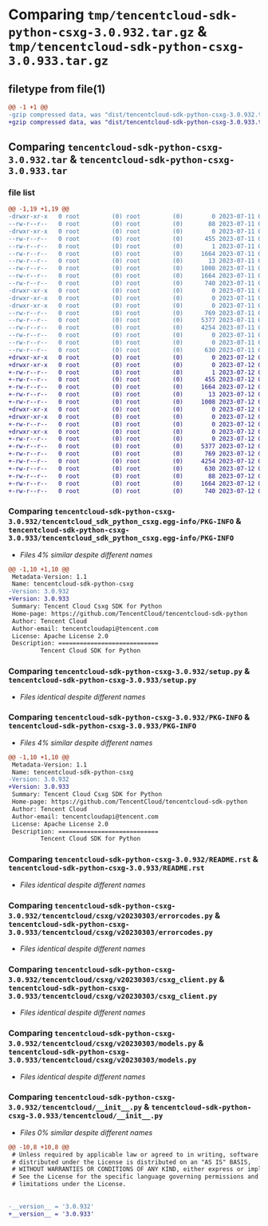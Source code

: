 # Comparing `tmp/tencentcloud-sdk-python-csxg-3.0.932.tar.gz` & `tmp/tencentcloud-sdk-python-csxg-3.0.933.tar.gz`

## filetype from file(1)

```diff
@@ -1 +1 @@
-gzip compressed data, was "dist/tencentcloud-sdk-python-csxg-3.0.932.tar", last modified: Tue Jul 11 00:40:38 2023, max compression
+gzip compressed data, was "dist/tencentcloud-sdk-python-csxg-3.0.933.tar", last modified: Wed Jul 12 00:24:11 2023, max compression
```

## Comparing `tencentcloud-sdk-python-csxg-3.0.932.tar` & `tencentcloud-sdk-python-csxg-3.0.933.tar`

### file list

```diff
@@ -1,19 +1,19 @@
-drwxr-xr-x   0 root         (0) root         (0)        0 2023-07-11 00:40:38.000000 tencentcloud-sdk-python-csxg-3.0.932/
--rw-r--r--   0 root         (0) root         (0)       88 2023-07-11 00:40:38.000000 tencentcloud-sdk-python-csxg-3.0.932/setup.cfg
-drwxr-xr-x   0 root         (0) root         (0)        0 2023-07-11 00:40:38.000000 tencentcloud-sdk-python-csxg-3.0.932/tencentcloud_sdk_python_csxg.egg-info/
--rw-r--r--   0 root         (0) root         (0)      455 2023-07-11 00:40:38.000000 tencentcloud-sdk-python-csxg-3.0.932/tencentcloud_sdk_python_csxg.egg-info/SOURCES.txt
--rw-r--r--   0 root         (0) root         (0)        1 2023-07-11 00:40:38.000000 tencentcloud-sdk-python-csxg-3.0.932/tencentcloud_sdk_python_csxg.egg-info/dependency_links.txt
--rw-r--r--   0 root         (0) root         (0)     1664 2023-07-11 00:40:38.000000 tencentcloud-sdk-python-csxg-3.0.932/tencentcloud_sdk_python_csxg.egg-info/PKG-INFO
--rw-r--r--   0 root         (0) root         (0)       13 2023-07-11 00:40:38.000000 tencentcloud-sdk-python-csxg-3.0.932/tencentcloud_sdk_python_csxg.egg-info/top_level.txt
--rw-r--r--   0 root         (0) root         (0)     1008 2023-07-11 00:40:38.000000 tencentcloud-sdk-python-csxg-3.0.932/setup.py
--rw-r--r--   0 root         (0) root         (0)     1664 2023-07-11 00:40:38.000000 tencentcloud-sdk-python-csxg-3.0.932/PKG-INFO
--rw-r--r--   0 root         (0) root         (0)      740 2023-07-11 00:40:38.000000 tencentcloud-sdk-python-csxg-3.0.932/README.rst
-drwxr-xr-x   0 root         (0) root         (0)        0 2023-07-11 00:40:38.000000 tencentcloud-sdk-python-csxg-3.0.932/tencentcloud/
-drwxr-xr-x   0 root         (0) root         (0)        0 2023-07-11 00:40:38.000000 tencentcloud-sdk-python-csxg-3.0.932/tencentcloud/csxg/
-drwxr-xr-x   0 root         (0) root         (0)        0 2023-07-11 00:40:38.000000 tencentcloud-sdk-python-csxg-3.0.932/tencentcloud/csxg/v20230303/
--rw-r--r--   0 root         (0) root         (0)      769 2023-07-11 00:40:38.000000 tencentcloud-sdk-python-csxg-3.0.932/tencentcloud/csxg/v20230303/errorcodes.py
--rw-r--r--   0 root         (0) root         (0)     5377 2023-07-11 00:40:38.000000 tencentcloud-sdk-python-csxg-3.0.932/tencentcloud/csxg/v20230303/csxg_client.py
--rw-r--r--   0 root         (0) root         (0)     4254 2023-07-11 00:40:38.000000 tencentcloud-sdk-python-csxg-3.0.932/tencentcloud/csxg/v20230303/models.py
--rw-r--r--   0 root         (0) root         (0)        0 2023-07-11 00:40:38.000000 tencentcloud-sdk-python-csxg-3.0.932/tencentcloud/csxg/v20230303/__init__.py
--rw-r--r--   0 root         (0) root         (0)        0 2023-07-11 00:40:38.000000 tencentcloud-sdk-python-csxg-3.0.932/tencentcloud/csxg/__init__.py
--rw-r--r--   0 root         (0) root         (0)      630 2023-07-11 00:40:38.000000 tencentcloud-sdk-python-csxg-3.0.932/tencentcloud/__init__.py
+drwxr-xr-x   0 root         (0) root         (0)        0 2023-07-12 00:24:11.000000 tencentcloud-sdk-python-csxg-3.0.933/
+drwxr-xr-x   0 root         (0) root         (0)        0 2023-07-12 00:24:11.000000 tencentcloud-sdk-python-csxg-3.0.933/tencentcloud_sdk_python_csxg.egg-info/
+-rw-r--r--   0 root         (0) root         (0)        1 2023-07-12 00:24:11.000000 tencentcloud-sdk-python-csxg-3.0.933/tencentcloud_sdk_python_csxg.egg-info/dependency_links.txt
+-rw-r--r--   0 root         (0) root         (0)      455 2023-07-12 00:24:11.000000 tencentcloud-sdk-python-csxg-3.0.933/tencentcloud_sdk_python_csxg.egg-info/SOURCES.txt
+-rw-r--r--   0 root         (0) root         (0)     1664 2023-07-12 00:24:11.000000 tencentcloud-sdk-python-csxg-3.0.933/tencentcloud_sdk_python_csxg.egg-info/PKG-INFO
+-rw-r--r--   0 root         (0) root         (0)       13 2023-07-12 00:24:11.000000 tencentcloud-sdk-python-csxg-3.0.933/tencentcloud_sdk_python_csxg.egg-info/top_level.txt
+-rw-r--r--   0 root         (0) root         (0)     1008 2023-07-12 00:24:11.000000 tencentcloud-sdk-python-csxg-3.0.933/setup.py
+drwxr-xr-x   0 root         (0) root         (0)        0 2023-07-12 00:24:11.000000 tencentcloud-sdk-python-csxg-3.0.933/tencentcloud/
+drwxr-xr-x   0 root         (0) root         (0)        0 2023-07-12 00:24:11.000000 tencentcloud-sdk-python-csxg-3.0.933/tencentcloud/csxg/
+-rw-r--r--   0 root         (0) root         (0)        0 2023-07-12 00:24:11.000000 tencentcloud-sdk-python-csxg-3.0.933/tencentcloud/csxg/__init__.py
+drwxr-xr-x   0 root         (0) root         (0)        0 2023-07-12 00:24:11.000000 tencentcloud-sdk-python-csxg-3.0.933/tencentcloud/csxg/v20230303/
+-rw-r--r--   0 root         (0) root         (0)        0 2023-07-12 00:24:11.000000 tencentcloud-sdk-python-csxg-3.0.933/tencentcloud/csxg/v20230303/__init__.py
+-rw-r--r--   0 root         (0) root         (0)     5377 2023-07-12 00:24:11.000000 tencentcloud-sdk-python-csxg-3.0.933/tencentcloud/csxg/v20230303/csxg_client.py
+-rw-r--r--   0 root         (0) root         (0)      769 2023-07-12 00:24:11.000000 tencentcloud-sdk-python-csxg-3.0.933/tencentcloud/csxg/v20230303/errorcodes.py
+-rw-r--r--   0 root         (0) root         (0)     4254 2023-07-12 00:24:11.000000 tencentcloud-sdk-python-csxg-3.0.933/tencentcloud/csxg/v20230303/models.py
+-rw-r--r--   0 root         (0) root         (0)      630 2023-07-12 00:24:11.000000 tencentcloud-sdk-python-csxg-3.0.933/tencentcloud/__init__.py
+-rw-r--r--   0 root         (0) root         (0)       88 2023-07-12 00:24:11.000000 tencentcloud-sdk-python-csxg-3.0.933/setup.cfg
+-rw-r--r--   0 root         (0) root         (0)     1664 2023-07-12 00:24:11.000000 tencentcloud-sdk-python-csxg-3.0.933/PKG-INFO
+-rw-r--r--   0 root         (0) root         (0)      740 2023-07-12 00:24:11.000000 tencentcloud-sdk-python-csxg-3.0.933/README.rst
```

### Comparing `tencentcloud-sdk-python-csxg-3.0.932/tencentcloud_sdk_python_csxg.egg-info/PKG-INFO` & `tencentcloud-sdk-python-csxg-3.0.933/tencentcloud_sdk_python_csxg.egg-info/PKG-INFO`

 * *Files 4% similar despite different names*

```diff
@@ -1,10 +1,10 @@
 Metadata-Version: 1.1
 Name: tencentcloud-sdk-python-csxg
-Version: 3.0.932
+Version: 3.0.933
 Summary: Tencent Cloud Csxg SDK for Python
 Home-page: https://github.com/TencentCloud/tencentcloud-sdk-python
 Author: Tencent Cloud
 Author-email: tencentcloudapi@tencent.com
 License: Apache License 2.0
 Description: ============================
         Tencent Cloud SDK for Python
```

### Comparing `tencentcloud-sdk-python-csxg-3.0.932/setup.py` & `tencentcloud-sdk-python-csxg-3.0.933/setup.py`

 * *Files identical despite different names*

### Comparing `tencentcloud-sdk-python-csxg-3.0.932/PKG-INFO` & `tencentcloud-sdk-python-csxg-3.0.933/PKG-INFO`

 * *Files 4% similar despite different names*

```diff
@@ -1,10 +1,10 @@
 Metadata-Version: 1.1
 Name: tencentcloud-sdk-python-csxg
-Version: 3.0.932
+Version: 3.0.933
 Summary: Tencent Cloud Csxg SDK for Python
 Home-page: https://github.com/TencentCloud/tencentcloud-sdk-python
 Author: Tencent Cloud
 Author-email: tencentcloudapi@tencent.com
 License: Apache License 2.0
 Description: ============================
         Tencent Cloud SDK for Python
```

### Comparing `tencentcloud-sdk-python-csxg-3.0.932/README.rst` & `tencentcloud-sdk-python-csxg-3.0.933/README.rst`

 * *Files identical despite different names*

### Comparing `tencentcloud-sdk-python-csxg-3.0.932/tencentcloud/csxg/v20230303/errorcodes.py` & `tencentcloud-sdk-python-csxg-3.0.933/tencentcloud/csxg/v20230303/errorcodes.py`

 * *Files identical despite different names*

### Comparing `tencentcloud-sdk-python-csxg-3.0.932/tencentcloud/csxg/v20230303/csxg_client.py` & `tencentcloud-sdk-python-csxg-3.0.933/tencentcloud/csxg/v20230303/csxg_client.py`

 * *Files identical despite different names*

### Comparing `tencentcloud-sdk-python-csxg-3.0.932/tencentcloud/csxg/v20230303/models.py` & `tencentcloud-sdk-python-csxg-3.0.933/tencentcloud/csxg/v20230303/models.py`

 * *Files identical despite different names*

### Comparing `tencentcloud-sdk-python-csxg-3.0.932/tencentcloud/__init__.py` & `tencentcloud-sdk-python-csxg-3.0.933/tencentcloud/__init__.py`

 * *Files 0% similar despite different names*

```diff
@@ -10,8 +10,8 @@
 # Unless required by applicable law or agreed to in writing, software
 # distributed under the License is distributed on an "AS IS" BASIS,
 # WITHOUT WARRANTIES OR CONDITIONS OF ANY KIND, either express or implied.
 # See the License for the specific language governing permissions and
 # limitations under the License.
 
 
-__version__ = '3.0.932'
+__version__ = '3.0.933'
```

